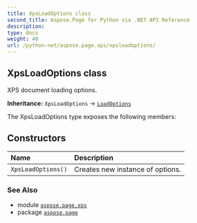 ```yaml
---
title: XpsLoadOptions class
second_title: Aspose.Page for Python via .NET API Reference
description: 
type: docs
weight: 40
url: /python-net/aspose.page.xps/xpsloadoptions/
---
```


## XpsLoadOptions class

XPS document loading options.

**Inheritance:** `XpsLoadOptions` → [`LoadOptions`](/page/python-net/aspose.page.xps/loadoptions)

The XpsLoadOptions type exposes the following members:
## Constructors
| Name | Description |
| :- | :- |
| `XpsLoadOptions()` | Creates new instance of options. |

### See Also

* module [`aspose.page.xps`](/page/python-net/aspose.page.xps/)
* package [`aspose.page`](/page/python-net/)

